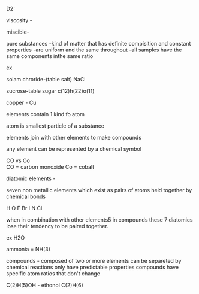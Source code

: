 D2:

viscosity - 

miscible-

pure substances
-kind of matter that has definite compisition and constant properties
-are uniform and the same throughout
-all samples have the same components inthe same ratio

ex

soiam chroride-(table salt)
	NaCl

sucrose-table sugar
	c(12)h(22)o(11)

copper - Cu

elements contain 1 kind fo atom

atom is smallest particle of a substance

elements join with other elements to make compounds

any element can be represented by a chemical symbol

CO vs Co   
        CO = carbon monoxide
        Co = cobalt

diatomic elements -

seven non metallic elements which exist as pairs of atoms held together by chemical bonds

H O F Br I N Cl

when in combination with other elements5 in compounds these 7 diatomics lose their tendency to be paired together.

ex H2O

ammonia = NH(3)

compounds - 
        composed of two or more elements
        can be separeted by chemical reactions only
        have predictable properties
        compounds have specific atom ratios that don't change


C(2)H(5)OH - ethonol
C(2)H(6)
